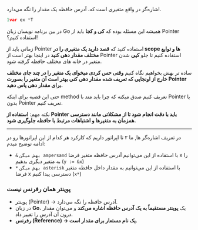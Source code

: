 اشاره‌گر در واقع متغیری است که، آدرس حافظه یک مقدار را نگه می‌دارد.

```go
1var ex *T
```

در بین برنامه نویسان زبان Go همیشه این مسئله بوده که **کی و کجا** باید از Pointer استفاده کنیم؟!


زمانی باید از Pointer استفاده کنید که **قصد دارید یک متغیری را در scope ها و توابع مختلف مقدار دهی کنید** در اینجا بهتر است از Pointer استفاده کنیم تا جلو **کپی** شدن متغیر در خانه های مختلف حافظه گرفته شود.

ساده تر بهش بخواهیم نگاه کنیم **وقتی حس کردی میخوای یک متغیر را در چند جای مختلف خارج از اونجایی که تعریف شده مقدار دهی کنی بهتر است آن متغیر را بصورت Pointer برای مقدار دهی پاس دهید.**

حتی این قضیه برای اینکه method تعریف کنیم صدق میکنه که چرا باید متد با Pointer یا بدون Pointer تعریف کنیم.

نکته مهم: **استفاده از Pointer باید با دقت انجام شود تا از مشکلاتی مانند دسترسی همزمان به متغیرها و اشتباهات مرتبط با حافظه جلوگیری شود.**
___
در تعریف اشاره‌گر ‌ها, ما ۲ تا اپراتور داریم که کارکرد هر کدام از این اپراتورها رو در ادامه توضیح میدم:

- `&` `بهش میگن ampersand` با استفاده از این می‌توانیم آدرس حافظه متغیر فرضا x را به متغیر دیگری بدهیم (`y := &x`)
- `*` `بهش میگن asterisk` با استفاده از این می‌توانیم به مقدار داخل حافظه متغیر فرضا x دسترسی پیدا کنیم (`x*`)


### پوینتر همان رفرنس نیست
- پوینتر (Pointer) → آدرس حافظه را نگه می‌دارد.
- در زبان **Go**، یک **پوینتر مستقیماً به یک آدرس حافظه اشاره می‌کند** و می‌توان مقدار درون آن آدرس را تغییر داد.
- **رفرنس (Reference) → یک نام مستعار برای مقدار است.**
